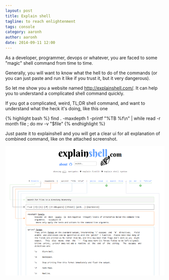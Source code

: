 ```yaml
---
layout: post
title: Explain shell
tagline: to reach enlightenment
tags: console
category: aaronh
author: aaronh
date: 2014-09-11 12:00
---
```

As a developer, programmer, devops or whatever, you are faced to some "magic" shell command from time to time.

Generally, you will want to know what the hell to do of the commands (or you can just paste and run it like if you trust it, but it very dangerous).

So let me show you a website named http://explainshell.com/. It can help you to understand a complicated shell command quickly.

If you got a complicated, weird, TL;DR shell command, and want to understand what the heck it's doing, like this one

{% highlight bash %}
find . -maxdepth 1 -printf "%TB %f\n" | while read -r month file ; do mv -v "$file"
{% endhighlight %}

Just paste it to explainshell and you will get a clear ui for all explanation of combined command, like on the attached screenshot.

![explainshell](/assets/images/2014-09-11-explainshell.png)
